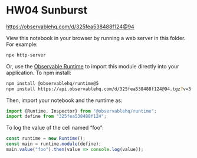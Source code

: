 # HW04 Sunburst

https://observablehq.com/d/325fea538488f124@94

View this notebook in your browser by running a web server in this folder. For
example:

~~~sh
npx http-server
~~~

Or, use the [Observable Runtime](https://github.com/observablehq/runtime) to
import this module directly into your application. To npm install:

~~~sh
npm install @observablehq/runtime@5
npm install https://api.observablehq.com/d/325fea538488f124@94.tgz?v=3
~~~

Then, import your notebook and the runtime as:

~~~js
import {Runtime, Inspector} from "@observablehq/runtime";
import define from "325fea538488f124";
~~~

To log the value of the cell named “foo”:

~~~js
const runtime = new Runtime();
const main = runtime.module(define);
main.value("foo").then(value => console.log(value));
~~~
